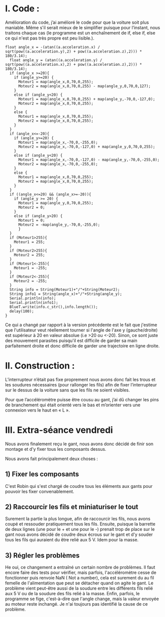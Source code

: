 # I. Code :

Amélioration du code, j’ai amélioré le code pour que la voiture soit plus maniable.
 Même s'il serait mieux de le simplifier puisque pour l’instant, nous traitons chaque cas (le programme est un enchaînement de if, else if, else ce qui n'est pas très propre est peu lisible.).



```
float angle_x = -(atan((a.acceleration.x) / sqrt(pow((a.acceleration.y),2) + pow((a.acceleration.z),2))) * 180/3.14);
  float angle_y = (atan((a.acceleration.y) / sqrt(pow((a.acceleration.x),2) + pow((a.acceleration.z),2))) * 180/3.14);
  if (angle_x >=20){
    if (angle_y>=20) {
      Moteur1 = map(angle_x,0,70,0,255);
      Moteur2 = map(angle_x,0,70,0,255) - map(angle_y,0,70,0,127);
    }
    else if (angle_y<20) {
      Moteur1 = map(angle_x,0,70,0,255) + map(angle_y,-70,0,-127,0);
      Moteur2 = map(angle_x,0,70,0,255);
    }
    else {
      Moteur1 = map(angle_x,0,70,0,255);
      Moteur2 = map(angle_x,0,70,0,255);
    }
  }
  if (angle_x<=-20){
    if (angle_y>=20) {
      Moteur1 = map(angle_x,-70,0,-255,0);
      Moteur2 = map(angle_x,-70,0,-127,0) + map(angle_y,0,70,0,255);
    }
    else if (angle_y<20) {
      Moteur1 = map(angle_x,-70,0,-127,0) - map(angle_y,-70,0,-255,0);
      Moteur2 = map(angle_x,-70,0,-255,0);
    }
    else {
      Moteur1 = map(angle_x,0,70,0,255);
      Moteur2 = map(angle_x,0,70,0,255);
    }
  }
  if ((angle_x<=20) && (angle_x>=-20)){
    if (angle_y >= 20) {
      Moteur1 = map(angle_y,0,70,0,255);
      Moteur2 = 0;
    }
    else if (angle_y>20) {
      Moteur1 = 0;
      Moteur2 = -map(angle_y,-70,0,-255,0);
      }
  }
  if (Moteur1>255){
    Moteur1 = 255;
  }
  if (Moteur2>255){
    Moteur2 = 255;
  }
  if (Moteur1<-255){
    Moteur1 = -255;
  }
  if (Moteur2<-255){
    Moteur2 = -255;
  }
  String info = String(Moteur1)+"/"+String(Moteur2);
  String info1 = String(angle_x)+"/"+String(angle_y);
  Serial.println(info);
  Serial.println(info1);
  BlueT.write(info.c_str(),info.length());
  delay(100);
}
```
Ce qui a changé par rapport à la version précédente est le fait que j'estime que l'utilisateur veut réellement tourner si l'angle de l'axe y (gauche/droite) est supérieur à 20 en valeur absolue (i.e >20 ou <-20). Sinon, ce sont juste des mouvement parasites puisqu'il est difficile de garder sa main parfaitement droite et donc difficile de garder une trajectoire en ligne droite.

# II. Construction :

L’interrupteur n’était pas fixe proprement nous avons donc fait les trous et les soudures nécessaires (pour rallonger les fils) afin de fixer l’interrupteur sur le dessus de la voiture sans que les fils ne soient visibles.

Pour que l’accéléromètre puisse être cousu au gant, j’ai dû changer les pins de branchement qui était orienté vers le bas et m’orienter vers une connexion vers le haut en « L ».

# III. Extra-séance vendredi

Nous avons finalement reçu le gant, nous avons donc décidé de finir son montage et d'y fixer tous les composants dessus.

Nous avons fait principalement deux choses :

## 1) Fixer les composants 
      
  C'est Robin qui s'est chargé de coudre tous les éléments aux gants pour pouvoir les fixer convenablement.

## 2) Raccourcir les fils et miniaturiser le tout

Surement la partie la plus longue, afin de raccourcir les fils, nous avons coupé et ressouder pratiquement tous les fils.
Ensuite, puisque la barrette de deux lignes (une pour le + et une pour le -) prenait trop de place sur le gant nous avons décidé de coudre deux écrous sur le gant et d'y souder tous les fils qui auraient du être relié aux 5 V. Idem pour la masse.

## 3) Régler les problèmes

He oui, ce changement a entraîné un certain nombre de problèmes. Il faut encore faire des tests pour vérifier, mais parfois, l'accéléromètre cesse de
fonctionner puis renvoie NaN ( Not a number), cela est surement du au fil femelle de l'alimentation que peut se détacher quand on agite le gant. Le problème vient peut-être aussi de la soudure entre les différents fils relié aux 5 V ou de la soudure des fils relié à la masse.
Enfin, parfois, le programme se fige, c'est-à-dire que l'angle change, mais la valeur envoyée au moteur reste inchangé. Je n'ai toujours pas identifié la cause de ce problème.




